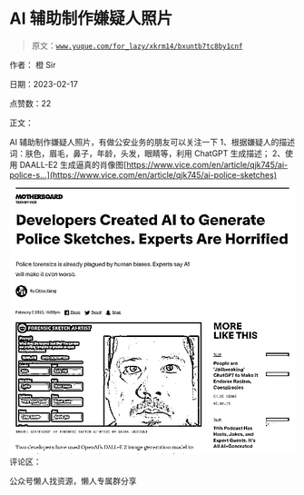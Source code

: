 # AI 辅助制作嫌疑人照片

> 原文：[`www.yuque.com/for_lazy/xkrm14/bxuntb7tc8by1cnf`](https://www.yuque.com/for_lazy/xkrm14/bxuntb7tc8by1cnf)



作者： 橙 Sir



日期：2023-02-17



点赞数：22

<ne-hole id="u5e816a82" data-lake-id="u5e816a82">

正文：



AI 辅助制作嫌疑人照片，有做公安业务的朋友可以关注一下 1、根据嫌疑人的描述词：肤色，眉毛，鼻子，年龄，头发，眼睛等，利用 ChatGPT 生成描述； 2、使用 DAALL-E2 生成逼真的肖像图[https://www.vice.com/en/article/qjk745/ai-police-s...](https://www.vice.com/en/article/qjk745/ai-police-sketches)



![](img/038eef38e7c4b88bcc36eeb7a7da059e.png)  <ne-hole id="u138543ce" data-lake-id="u138543ce"><ne-p id="u9e4483d2" data-lake-id="u9e4483d2">评论区：

<ne-hole id="uf3298826" data-lake-id="uf3298826">

公众号懒人找资源，懒人专属群分享

</ne-hole></ne-hole></ne-p></ne-hole>